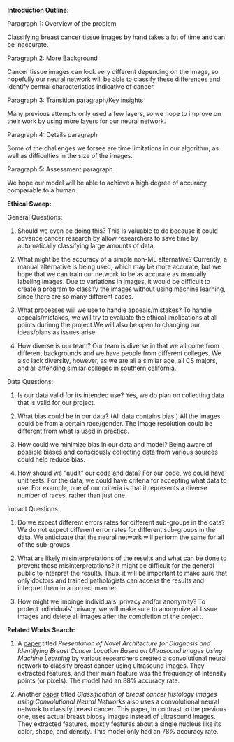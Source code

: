 <!---
**Project Description:**

I will focus on creating neural network (NNs) that is able to accurately detect breast cancer from tissue images. There are many publicly available datasets of tissue images available online. Each pixel in the tissue image will be classified as "nucleus", "boundary", or "not nucleus and not boundary". After this classification, the neural network will then create a black and white image of only the nuclei. 

After segmenting the nuclei, features need to be computed. I envision using features like the nuclei's shape, area, and perimter. Nuclei in tissue images of an invasive breast cancer lesion will be larger and more distorted than nuclei in normal tissue images. By computing these features, the neural network will be able to predict when a tissue image is normal or when it shows the presence of a breast cancer lesion. 

Here is an example of a benign tissue image. 
<img src="benign.JPG" alt="benign" width="300"/>

Here is an example of an invasive tissue image.
<img src="invasive.JPG" alt="invasive" width="300"/>

The main goal of this project is to create a tool that helps doctors during their diagnoses. Doctors will be able to check their diagnoses of a patient's tissue sample. This tool will be extremely helpful in making sure that doctors do not misdiagnose a patient or even recommend treatment when no treatment is needed. 


**Project Goals:**
1. Create a neural network that segments each pixel into nucleus, boundary, or not nucleus and not boundary.
2. Compute various features.
3. Train the NN to be able to detect invasive vs. benign breast cancer lesions by looking at tissue images. 
-->

**Introduction Outline:**

Paragraph 1: Overview of the problem

Classifying breast cancer tissue images by hand takes a lot of time and can be inaccurate.

Paragraph 2: More Background

Cancer tissue images can look very different depending on the image, so hopefully our neural network will be able to classify these differences and identify central characteristics indicative of cancer.

Paragraph 3: Transition paragraph/Key insights

Many previous attempts only used a few layers, so we hope to improve on their work by using more layers for our neural network.

Paragraph 4: Details paragraph

Some of the challenges we forsee are time limitations in our algorithm, as well as difficulties in the size of the images.

Paragraph 5: Assessment paragraph

We hope our model will be able to achieve a high degree of accuracy, comparable to a human.

**Ethical Sweep:**

General Questions:
1. Should we even be doing this?
This is valuable to do because it could advance cancer research by allow researchers to save time by automatically classifying large amounts of data. 

2. What might be the accuracy of a simple non-ML alternative?
Currently, a manual alternative is being used, which may be more accurate, but we hope that we can train our network to be as accurate as manually labeling images. Due to variations in images, it would be difficult to create a program to classify the images without using machine learning, since there are so many different cases.

3. What processes will we use to handle appeals/mistakes?
To handle appeals/mistakes, we will try to evaluate the ethical implications at all points durinng the project.We will also be open to changing our ideas/plans as issues arise. 

4. How diverse is our team?
Our team is diverse in that we all come from different backgrounds and we have people from different colleges. We also lack diversity, however, as we are all a similar age, all CS majors, and all attending similar colleges in southern california. 

Data Questions:

1. Is our data valid for its intended use?
Yes, we do plan on collecting data that is valid for our project.

2. What bias could be in our data? (All data contains bias.)
All the images could be from a certain race/gender. 
The image resolution could be different from what is used in practice.

3. How could we minimize bias in our data and model?
Being aware of possible biases and consciously collecting data from various sources could help reduce bias.

4. How should we “audit” our code and data?
For our code, we could have unit tests. For the data, we could have criteria for accepting what data to use. For example, one of our criteria is that it represents a diverse number of races, rather than just one.


Impact Questions:
1. Do we expect different errors rates for different sub-groups in the data?
We do not expect different error rates for different sub-groups in the data. We anticipate that the neural network will perform the same for all of the sub-groups. 

2. What are likely misinterpretations of the results and what can be done to prevent those misinterpretations?
It might be difficult for the general public to interpret the results. Thus, it will be important to make sure that only doctors and trained pathologists can access the results and interpret them in a correct manner. 

3. How might we impinge individuals' privacy and/or anonymity?
To protect individuals' privacy, we will make sure to anonymize all tissue images and delete all images after the completion of the project. 

**Related Works Search:**

1. A [paper](https://www.mdpi.com/2075-4418/11/10/1870/htm) titled *Presentation of Novel Architecture for Diagnosis and Identifying Breast Cancer Location Based on Ultrasound Images Using Machine Learning* by various researchers created a convolutional neural network to classify breast cancer using ultrasound images. They extracted features, and their main feature was the frequency of intensity points (or pixels). The model had an 88% accuracy rate. 

2. Another [paper](https://journals.plos.org/plosone/article?id=10.1371/journal.pone.0177544) titled *Classification of breast cancer histology images using Convolutional Neural Networks* also uses a convolutional neural network to classify breast cancer. This paper, in contrast to the previous one, uses actual breast biopsy images instead of ultrasound images. They extracted features, mostly features about a single nucleus like its color, shape, and density. This model only had an 78% accuracy rate. 


